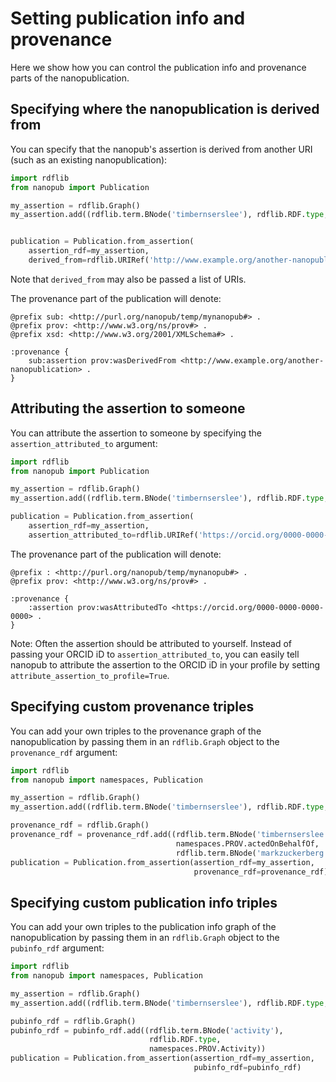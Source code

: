 # Setting publication info and provenance
Here we show how you can control the publication info and provenance parts 
of the nanopublication.

## Specifying where the nanopublication is derived from
You can specify that the nanopub's assertion is derived from another URI (such as an existing nanopublication):
```python
import rdflib
from nanopub import Publication

my_assertion = rdflib.Graph()
my_assertion.add((rdflib.term.BNode('timbernserslee'), rdflib.RDF.type, rdflib.FOAF.Person))


publication = Publication.from_assertion(
    assertion_rdf=my_assertion,
    derived_from=rdflib.URIRef('http://www.example.org/another-nanopublication'))
```
Note that ```derived_from``` may also be passed a list of URIs.

The provenance part of the publication will denote:
```
@prefix sub: <http://purl.org/nanopub/temp/mynanopub#> .
@prefix prov: <http://www.w3.org/ns/prov#> .
@prefix xsd: <http://www.w3.org/2001/XMLSchema#> .

:provenance {
    sub:assertion prov:wasDerivedFrom <http://www.example.org/another-nanopublication> .
}
```

## Attributing the assertion to someone
You can attribute the assertion to someone by specifying the `assertion_attributed_to` argument:
```python
import rdflib
from nanopub import Publication

my_assertion = rdflib.Graph()
my_assertion.add((rdflib.term.BNode('timbernserslee'), rdflib.RDF.type, rdflib.FOAF.Person))

publication = Publication.from_assertion(
    assertion_rdf=my_assertion,
    assertion_attributed_to=rdflib.URIRef('https://orcid.org/0000-0000-0000-0000'))
```

The provenance part of the publication will denote:
```
@prefix : <http://purl.org/nanopub/temp/mynanopub#> .
@prefix prov: <http://www.w3.org/ns/prov#> .

:provenance {
    :assertion prov:wasAttributedTo <https://orcid.org/0000-0000-0000-0000> .
}
```
Note: Often the assertion should be attributed to yourself.
Instead of passing your ORCID iD to `assertion_attributed_to`,
you can easily tell nanopub to attribute the assertion to
the ORCID iD in your profile by setting `attribute_assertion_to_profile=True`.

## Specifying custom provenance triples
You can add your own triples to the provenance graph of the nanopublication
by passing them in an `rdflib.Graph` object to the `provenance_rdf` argument:
```python
import rdflib
from nanopub import namespaces, Publication

my_assertion = rdflib.Graph()
my_assertion.add((rdflib.term.BNode('timbernserslee'), rdflib.RDF.type, rdflib.FOAF.Person))

provenance_rdf = rdflib.Graph()
provenance_rdf = provenance_rdf.add((rdflib.term.BNode('timbernserslee'),
                                     namespaces.PROV.actedOnBehalfOf,
                                     rdflib.term.BNode('markzuckerberg')))
publication = Publication.from_assertion(assertion_rdf=my_assertion,
                                         provenance_rdf=provenance_rdf)
```

## Specifying custom publication info triples
You can add your own triples to the publication info graph of the nanopublication
by passing them in an `rdflib.Graph` object to the `pubinfo_rdf` argument:
```python
import rdflib
from nanopub import namespaces, Publication

my_assertion = rdflib.Graph()
my_assertion.add((rdflib.term.BNode('timbernserslee'), rdflib.RDF.type, rdflib.FOAF.Person))

pubinfo_rdf = rdflib.Graph()
pubinfo_rdf = pubinfo_rdf.add((rdflib.term.BNode('activity'),
                               rdflib.RDF.type,
                               namespaces.PROV.Activity))
publication = Publication.from_assertion(assertion_rdf=my_assertion,
                                         pubinfo_rdf=pubinfo_rdf)
```
